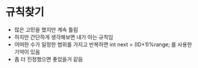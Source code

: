 # 규칙찾기
* 많은 고민을 했지만 계속 틀림
* 하지만 간단하게 생각해보면 내가 아는 규칙임 
* 어떠한 수가 일정한 범위를 가지고 반복하면 int next = (ID+1)%range; 를 사용한 기억이 있음
* 좀 더 진정했으면 좋았을거 같음
